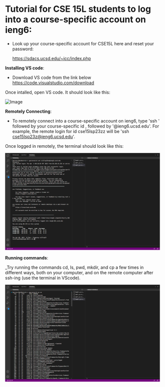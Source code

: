 # **Tutorial for CSE 15L students to log into a course-specific account on ieng6**:
    
* Look up your course-specific account for CSE15L here and reset your password:

  https://sdacs.ucsd.edu/~icc/index.php

 **Installing VS code**:
  
 * Download VS code from the link below
  https://code.visualstudio.com/download
  
  Once intalled, open VS code. It should look like this:
  
  ![Image](VSCODE.jpg)
  
  __Remotely Connecting__:
  
  * To remotely connect into a course-specific account on ieng6, type 'ssh ' followed by your course-specific id , followed by '@ieng6.ucsd.edu'.
  For example, the remote login for id cse15lsp23zz will be 'ssh cse15lsp23z@ieng6.ucsd.edu'.
  
  Once logged in remotely, the terminal should look like this:
  
  ![Image](RemoteLogin.png)
  
  __Running commands__:
  
  _Try running the commands cd, ls, pwd, mkdir, and cp a few times in different ways, both on your computer, and on the remote computer after ssh-ing (use the terminal in VScode).
  
  ![Image](Commands.png)
  
 
  
